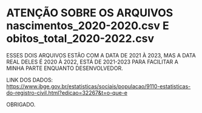 # ATENÇÃO SOBRE OS ARQUIVOS nascimentos_2020-2020.csv E obitos_total_2020-2022.csv

ESSES DOIS ARQUIVOS ESTÃO COM A DATA DE 2021 À 2023, MAS A DATA REAL DELES É 2020 À 2022, ESTÁ DE 2021-2023 PARA FACILITAR A MINHA PARTE ENQUANTO DESENVOLVEDOR.

LINK DOS DADOS: https://www.ibge.gov.br/estatisticas/sociais/populacao/9110-estatisticas-do-registro-civil.html?edicao=32267&t=o-que-e

OBRIGADO.